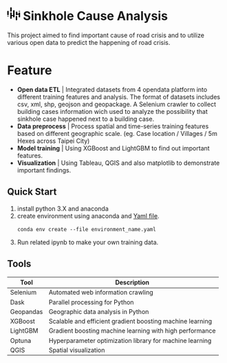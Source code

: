 # <img src="src/TUIC.svg" alt="TUIC" width="30" height="30"> Sinkhole Cause Analysis
This project aimed to find important cause of road crisis and to utilize various open data to predict the happening of road crisis.

# Feature
- **Open data ETL** | Integrated  datasets from 4 opendata platform into different training features and analysis. The format of datasets includes csv, xml, shp, geojson and geopackage. A Selenium crawler to collect building cases information wich used to analyze the possibility that sinkhole case happened next to a building case.
- **Data preprocess** | Process spatial and time-series training features based on different geographic scale. (eg. Case location / Villages / 5m Hexes across Taipei City)
- **Model training** | Using XGBoost and LightGBM to find out important features.
- **Visualization** | Using Tableau, QGIS and also matplotlib to demonstrate important findings.

## Quick Start
1. install python 3.X and anaconda
2. create environment using anaconda and [Yaml file](https://github.com/Chu-c-git/Data-Science-Project_01_Roadcrisis_prevention_analysis/blob/main/practice_02_environment.yml).
   ```
   conda env create --file environment_name.yaml
   ```
3. Run related ipynb to make your own training data.

## Tools
| Tool | Description |
|---|---|
| Selenium | Automated web information crawling |
| Dask | Parallel processing for Python |
| Geopandas | Geographic data analysis in Python |
| XGBoost | Scalable and efficient gradient boosting machine learning |
| LightGBM | Gradient boosting machine learning with high performance |
| Optuna | Hyperparameter optimization library for machine learning |
| QGIS | Spatial visualization |